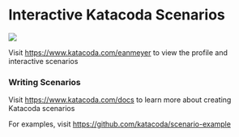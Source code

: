 # Interactive Katacoda Scenarios

[![](http://shields.katacoda.com/katacoda/eanmeyer/count.svg)](https://www.katacoda.com/eanmeyer "Get your profile on Katacoda.com")

Visit https://www.katacoda.com/eanmeyer to view the profile and interactive scenarios

### Writing Scenarios
Visit https://www.katacoda.com/docs to learn more about creating Katacoda scenarios

For examples, visit https://github.com/katacoda/scenario-example
